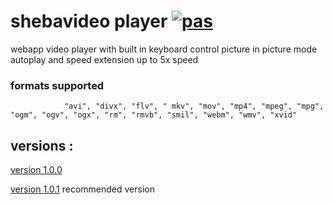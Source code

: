 # shebavideo player [![pas](https://img.shields.io/static/v1?&message=ProgressiveApp.Store&color=74b9ff&style=flat&label=Follow%20sheba%20video%20player%20at)](https://progressiveapp.store/pwa/sheba-video-player)

webapp video player with built in keyboard control picture in picture mode autoplay and speed extension up to 5x speed

### formats supported
                "avi", "divx", "flv", " mkv", "mov", "mp4", "mpeg", "mpg", "ogm", "ogv", "ogx", "rm", "rmvb", "smil", "webm", "wmv", "xvid"
## versions :

[version 1.0.0](https://shebavideo.github.io/)

[version 1.0.1](https://shebavideos.github.io/) recommended version

            
